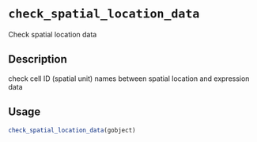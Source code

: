 # `check_spatial_location_data`

Check spatial location data


## Description

check cell ID (spatial unit) names between spatial location and expression data


## Usage

```r
check_spatial_location_data(gobject)
```


